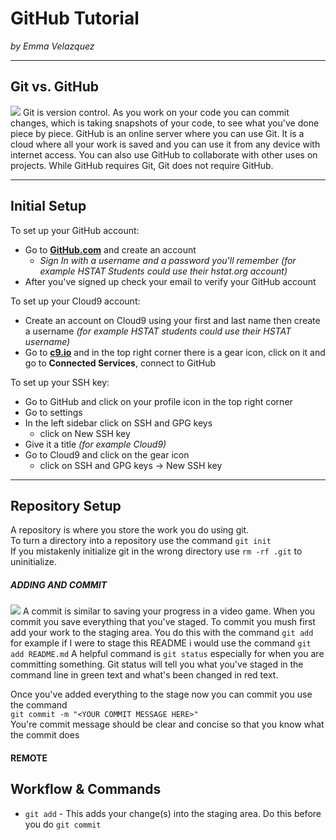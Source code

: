 # GitHub Tutorial

_by Emma Velazquez_

---
## Git vs. GitHub

![](https://preview.c9users.io/emmav6936/github-learning/github-tutorial/Screen%20Shot%202016-10-26%20at%208.43.27%20AM.png?_c9_id=livepreview0&_c9_host=https://ide.c9.io)
Git is version control. As you work on your code you can commit changes, which is taking snapshots of your code, to see what you've done piece by piece. GitHub is an online server where you can use Git. It is a cloud where all your work is saved and you can use it from any device with internet access. You can also use GitHub to collaborate with other uses on projects. While GitHub requires Git, Git does not require GitHub.




---
## Initial Setup
To set up your GitHub account:   
* Go to [**GitHub.com**](https://github.com/) and create an account  
    * _Sign In with a username and a password you'll remember (for example HSTAT Students could use their hstat.org account)_
* After you've signed up check your email to verify your GitHub account

To set up your Cloud9 account:
* Create an account on Cloud9 using your first and last name then create a username _(for example HSTAT students could use their HSTAT username)_
* Go to [**c9.io**](https://c9.io/) and in the top right corner there is a gear icon, click on it and go to **Connected Services**, connect to GitHub

To set up your SSH key:
* Go to GitHub and click on your profile icon in the top right corner
* Go to settings
* In the left sidebar click on SSH and GPG keys
    * click on New SSH key
* Give it a title _(for example Cloud9)_
* Go to Cloud9 and click on the gear icon 
    * click on SSH and GPG keys ->  New SSH key
---
## Repository Setup
A repository is where you store the work you do using git.   
To turn a directory into a repository use the command ```git init```  
If you mistakenly initialize git in the wrong directory use ```rm -rf .git``` to uninitialize.
##### ADDING AND COMMIT
![](https://preview.c9users.io/emmav6936/github-learning/github-tutorial/Screen%20Shot%202016-10-26%20at%2012.43.19%20PM.png?_c9_id=livepreview3&_c9_host=https://ide.c9.io)
A commit is similar to saving your progress in a video game. When you commit you save everything that you've staged. To commit you mush first add your work to the staging area. You do this with the command ```git add``` for example if I were to stage this README i would use the command ```git add README.md```
A helpful command is ```git status``` especially for when you are committing something. Git status will tell you what you've staged in the command line in green text and what's been changed in red text.

Once you've added everything to the stage now you can commit you use the command   
```git commit -m "<YOUR COMMIT MESSAGE HERE>"```  
You're commit message should be clear and concise so that you know what the commit does
####  REMOTE
## Workflow & Commands
* ``` git add ``` - This adds your change(s) into the staging area. Do this before you do ``` git commit ```

